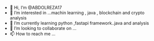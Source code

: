- 👋 Hi, I’m @ABDOLREZA17
- 👀 I’m interested in ...machin learning , java , blockchain and crypto analysis
- 🌱 I’m currently learning python ,fastapi framework..java and analysis
- 💞️ I’m looking to collaborate on ...
- 📫 How to reach me ...

<!---
ABDOLREZA17/ABDOLREZA17 is a ✨ special ✨ repository because its `README.md` (this file) appears on your GitHub profile.
You can click the Preview link to take a look at your changes.
--->
